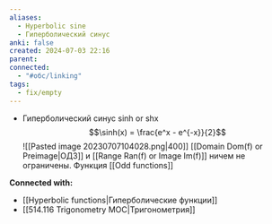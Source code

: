 ```yaml
---
aliases:
  - Hyperbolic sine
  - Гиперболический синус
anki: false
created: 2024-07-03 22:16
parent: 
connected:
  - "#обс/linking"
tags:
  - fix/empty
---
```




- Гиперболический синус sinh or shx 
  $$\sinh(x) = \frac{e^x - e^{-x}}{2}$$
  ![[Pasted image 20230707104028.png|400]]
  [[Domain Dom(f) or Preimage|ОДЗ]] и [[Range Ran(f) or Image Im(f)]] ничем не ограничены. Функция [[Odd functions]]
  













**Connected with:**
- [[Hyperbolic functions|Гиперболические функции]]
- [[514.116 Trigonometry MOC|Тригонометрия]]

